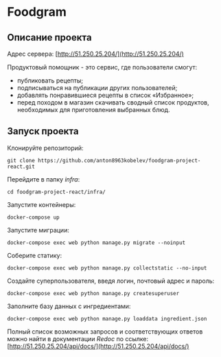 # Foodgram

## Описание проекта

Адрес сервера:
[http://51.250.25.204/](http://51.250.25.204/)

Продуктовый помощник - это сервис, где пользователи смогут:
* публиковать рецепты;
* подписываться на публикации других пользователей;
* добавлять понравившиеся рецепты в список «Избранное»;
* перед походом в магазин скачивать сводный список продуктов, необходимых для приготовления выбранных блюд.

## Запуск проекта

Клонируйте репозиторий: 
 
``` 
git clone https://github.com/anton8963kobelev/foodgram-project-react.git
``` 

Перейдите в папку *infra*:

``` 
cd foodgram-project-react/infra/
``` 
 
Запустите контейнеры: 
 
``` 
docker-compose up
``` 
 
Запустите миграции: 
 
``` 
docker-compose exec web python manage.py migrate --noinput
```
 
Соберите статику: 
 
``` 
docker-compose exec web python manage.py collectstatic --no-input  
``` 
 
Создайте суперпользователя, введя логин, почтовый адрес и пароль: 
 
``` 
docker-compose exec web python manage.py createsuperuser 
``` 
 
Заполните базу данных с ингредиентами: 
 
``` 
docker-compose exec web python manage.py loaddata ingredient.json
```

Полный список возможных запросов и соответствующих ответов можно найти в документации *Redoc* по ссылке:
[http://51.250.25.204/api/docs/](http://51.250.25.204/api/docs/)

